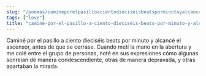```yaml
---
slug: "/poemas/camineporelpasilloacientodieciseisbeatsporminutoyalcanceelascensor"
tags: ["love"]
title: "caminé-por-el-pasillo-a-ciento-dieciséis-beats-por-minuto-y-alcancé-el-ascensor"
---
```

Caminé por el pasillo a ciento dieciséis beats por minuto y alcancé el ascensor, antes de que se cerrase. Cuando metí la mano en la abertura y me colé entre el grupo de personas, noté en sus expresiones cómo algunas sonreían de manera condescendiente, otras de manera depravada, y otras apartaban la mirada.